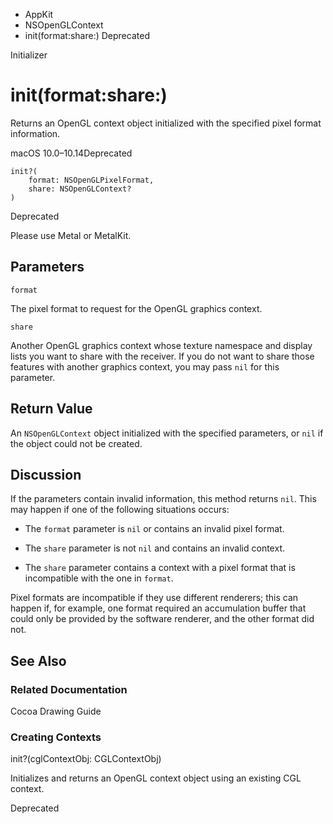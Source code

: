 

- AppKit
- NSOpenGLContext
-  init(format:share:) Deprecated

Initializer

# init(format:share:)

Returns an OpenGL context object initialized with the specified pixel format information.

macOS 10.0–10.14Deprecated

``` source
init?(
    format: NSOpenGLPixelFormat,
    share: NSOpenGLContext?
)
```

Deprecated

Please use Metal or MetalKit.

## Parameters 

`format`  

The pixel format to request for the OpenGL graphics context.

`share`  

Another OpenGL graphics context whose texture namespace and display lists you want to share with the receiver. If you do not want to share those features with another graphics context, you may pass `nil` for this parameter.

## Return Value

An `NSOpenGLContext` object initialized with the specified parameters, or `nil` if the object could not be created.

## Discussion

If the parameters contain invalid information, this method returns `nil`. This may happen if one of the following situations occurs:

- The `format` parameter is `nil` or contains an invalid pixel format.

- The `share` parameter is not `nil` and contains an invalid context.

- The `share` parameter contains a context with a pixel format that is incompatible with the one in `format`.

Pixel formats are incompatible if they use different renderers; this can happen if, for example, one format required an accumulation buffer that could only be provided by the software renderer, and the other format did not.

## See Also

### Related Documentation

Cocoa Drawing Guide

### Creating Contexts

init?(cglContextObj: CGLContextObj)

Initializes and returns an OpenGL context object using an existing CGL context.

Deprecated

